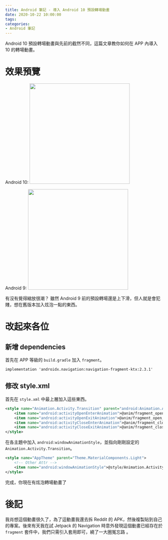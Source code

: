 ```yaml
---
title: Android 筆記 - 導入 Android 10 預設轉場動畫
date: 2020-10-22 10:00:00
tags:
categories:
- Android 筆記
---
```

Android 10 預設轉場動畫與先前的截然不同，這篇文章教你如何在 APP 內導入 10 的轉場動畫。
<!--more-->
# 效果預覽
Android 10:
<img src="https://9to5google.com/wp-content/uploads/sites/4/2019/06/android_q_beta_4_transition_1.gif" width="320">

Android 9:
<img src="https://9to5google.com/wp-content/uploads/sites/4/2019/06/android_q_beta_3_transition_1.gif" width="320">

有沒有覺得縮放很潮？
雖然 Android 9 前的預設轉場還是上下滑，但人就是會犯賤，想在舊版本加入炫泡一點的東西。

# 改起來各位
## 新增 dependencies
首先在 APP 等級的 `build.gradle` 加入 `fragment`。
```
implementation 'androidx.navigation:navigation-fragment-ktx:2.3.1'
```

## 修改 style.xml
首先在 `style.xml` 中最上層加入這些東西。
```xml
<style name="Animation.Activity.Transition" parent="android:Animation.Activity">
    <item name="android:activityOpenEnterAnimation">@anim/fragment_open_enter</item>
    <item name="android:activityOpenExitAnimation">@anim/fragment_open_exit</item>
    <item name="android:activityCloseEnterAnimation">@anim/fragment_close_enter</item>
    <item name="android:activityCloseExitAnimation">@anim/fragment_close_exit</item>
</style>
```

在各主題中加入 `android:windowAnimationStyle`，並指向剛剛設定的 `Animation.Activity.Transition`。
```xml
<style name="AppTheme" parent="Theme.MaterialComponents.Light">
    <!-- Other Attr -->
    <item name="android:windowAnimationStyle">@style/Animation.Activity.Transition</item>
</style>
```

完成，你現在有炫泡轉場動畫了

# 後記
我肖想這個動畫很久了，為了這動畫我還去拆 Reddit 的 APK，然後複製貼到自己的專案。後來有天我在試 Jetpack 的 Navigation 時意外發現這個動畫已經存在於 `fragment` 套件中，我們只需引入套用即可，繞了一大圈冤忘路  。